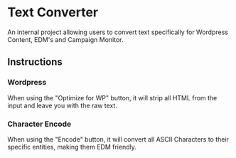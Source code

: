 # Text Converter

An internal project allowing users to convert text specifically for Wordpress Content, EDM's and Campaign Monitor.


## Instructions

### Wordpress
When using the "Optimize for WP" button, it will strip all HTML from the input and leave you with the raw text.

### Character Encode
When using the "Encode" button, it will convert all ASCII Characters to their specific entities, making them EDM friendly.
